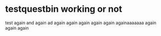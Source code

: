 # testquestbin working or not
test
again
and again
ad again
again
again
again
again
againaaaaaaa
again
again
again
